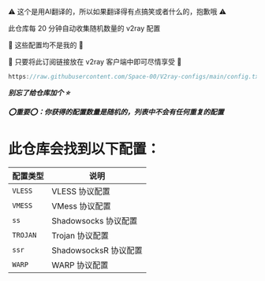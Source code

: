 ⚠ 这个是用AI翻译的，所以如果翻译得有点搞笑或者什么的，抱歉哦 ⚠

此仓库每 20 分钟自动收集随机数量的 v2ray 配置

🚫 这些配置均不是我的 🚫

💙 只要将此订阅链接放在 v2ray 客户端中即可尽情享受 💙

```javascript
https://raw.githubusercontent.com/Space-00/V2ray-configs/main/config.txt
```

***别忘了给仓库加个 ⭐***

***⭕️重要⭕️：你获得的配置数量是随机的，列表中不会有任何重复的配置***


# 此仓库会找到以下配置：

| 配置类型 | 说明 |
|---|---|
| `VLESS` | VLESS 协议配置 |
| `VMESS` | VMess 协议配置 |
| `ss` | Shadowsocks 协议配置 |
| `TROJAN` | Trojan 协议配置 |
| `ssr` | ShadowsocksR 协议配置 |
| `WARP` | WARP 协议配置 |
